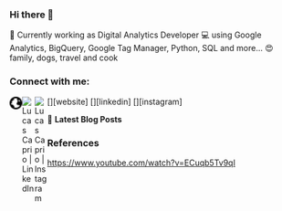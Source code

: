 ### Hi there 👋

:round_pushpin: Currently working as Digital Analytics Developer
:computer: using Google Analytics, BigQuery, Google Tag Manager, Python, SQL and more...
😍 family, dogs, travel and cook

### Connect with me:

[<img align="left" alt="Lucas Caprio | Website" width="22px" src="https://raw.githubusercontent.com/iconic/open-iconic/master/svg/globe.svg" />][website]
[<img align="left" alt="Lucas Caprio | LinkedIn" width="22px" src="https://cdn.jsdelivr.net/npm/simple-icons@v3/icons/linkedin.svg" />][linkedin]
[<img align="left" alt="Lucas Caprio | Instagram" width="22px" src="https://cdn.jsdelivr.net/npm/simple-icons@v3/icons/instagram.svg" />][instagram]

📕 **Latest Blog Posts**
<!-- BLOG-POST-LIST:START -->
<!-- BLOG-POST-LIST:END -->


### References

https://www.youtube.com/watch?v=ECuqb5Tv9qI